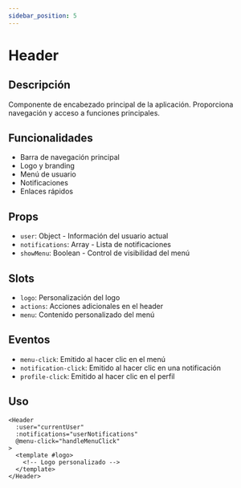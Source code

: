 ```yaml
---
sidebar_position: 5
---
```


# Header

## Descripción
Componente de encabezado principal de la aplicación. Proporciona navegación y acceso a funciones principales.

## Funcionalidades
- Barra de navegación principal
- Logo y branding
- Menú de usuario
- Notificaciones
- Enlaces rápidos

## Props
- `user`: Object - Información del usuario actual
- `notifications`: Array - Lista de notificaciones
- `showMenu`: Boolean - Control de visibilidad del menú

## Slots
- `logo`: Personalización del logo
- `actions`: Acciones adicionales en el header
- `menu`: Contenido personalizado del menú

## Eventos
- `menu-click`: Emitido al hacer clic en el menú
- `notification-click`: Emitido al hacer clic en una notificación
- `profile-click`: Emitido al hacer clic en el perfil

## Uso
```vue
<Header
  :user="currentUser"
  :notifications="userNotifications"
  @menu-click="handleMenuClick"
>
  <template #logo>
    <!-- Logo personalizado -->
  </template>
</Header>
```